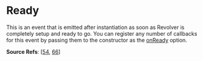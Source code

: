 # Ready

This is an event that is emitted after instantiation as soon as Revolver is completely setup and ready to go. You can register any number of callbacks for this event by passing them to the constructor as the [onReady](https://github.com/revolverjs/revolverjs/blob/master/docs/revolver.options.onready.md) option.

**Source Refs**: [[54](https://github.com/revolverjs/revolverjs/blob/master/coffee/revolver.coffee#L54), [66](https://github.com/revolverjs/revolverjs/blob/master/coffee/revolver.coffee#L66)]

